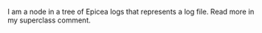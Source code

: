 I am a node in a tree of Epicea logs that represents a log file. Read more in my superclass comment.